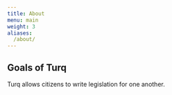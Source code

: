 ```yaml
---
title: About
menu: main
weight: 3
aliases:
  /about/
---
```


## Goals of Turq
Turq allows citizens to write legislation for one another.

